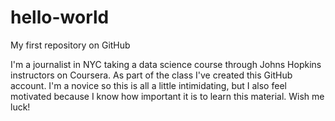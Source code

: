 hello-world
===========

My first repository on GitHub

I'm a journalist in NYC taking a data science course through Johns Hopkins instructors on Coursera. As part of the class I've created this GitHub account. I'm a novice so this is all a little intimidating, but I also feel motivated because I know how important it is to learn this material. Wish me luck!
